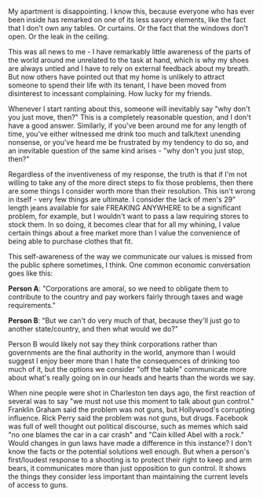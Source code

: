 My apartment is disappointing. I know this, because everyone who has ever been inside has remarked on one of its less savory elements, like the fact that I don't own any tables. Or curtains. Or the fact that the windows don't open. Or the leak in the ceiling.

This was all news to me - I have remarkably little awareness of the parts of the world around me unrelated to the task at hand, which is why my shoes are always untied and I have to rely on external feedback about my breath. But now others have pointed out that my home is unlikely to attract someone to spend their life with its tenant, I have been moved from disinterest to incessant complaining. How lucky for my friends.

Whenever I start ranting about this, someone will inevitably say "why don't you just move, then?" This is a completely reasonable question, and I don't have a good answer. Similarly, if you've been around me for any length of time, you've either witnessed me drink too much and talk/text unending nonsense, or you've heard me be frustrated by my tendency to do so, and an inevitable question of the same kind arises - "why don't you just stop, then?"

Regardless of the inventiveness of my response, the truth is that if I'm not willing to take any of the more direct steps to fix those problems, then there are some things I consider worth more than their resolution. This isn't wrong in itself - very few things are ultimate. I consider the lack of men's 29" length jeans available for sale FREAKING ANYWHERE to be a significant problem, for example, but I wouldn't want to pass a law requiring stores to stock them. In so doing, it becomes clear that for all my whining, I value certain things about a free market more than I value the convenience of being able to purchase clothes that fit.

This self-awareness of the way we communicate our values is missed from the public sphere sometimes, I think. One common economic conversation goes like this:

__Person A__: "Corporations are amoral, so we need to obligate them to contribute to the country and pay workers fairly through taxes and wage requirements."

__Person B__: "But we can't do very much of that, because they'll just go to another state/country, and then what would we do?"

Person B would likely not say they think corporations rather than governments are the final authority in the world, anymore than I would suggest I enjoy beer more than I hate the consequences of drinking too much of it, but the options we consider "off the table" communicate more about what's really going on in our heads and hearts than the words we say.

When nine people were shot in Charleston ten days ago, the first reaction of several was to say "we must not use this moment to talk about gun control." Franklin Graham said the problem was not guns, but Hollywood's corrupting influence. Rick Perry said the problem was not guns, but drugs. Facebook was full of well thought out political discourse, such as memes which said "no one blames the car in a car crash" and "Cain killed Abel with a rock." Would changes in gun laws have made a difference in this instance? I don't know the facts or the potential solutions well enough. But when a person's first/loudest response to a shooting is to protect their right to keep and arm bears, it communicates more than just opposition to gun control. It shows the things they consider less important than maintaining the current levels of access to guns.